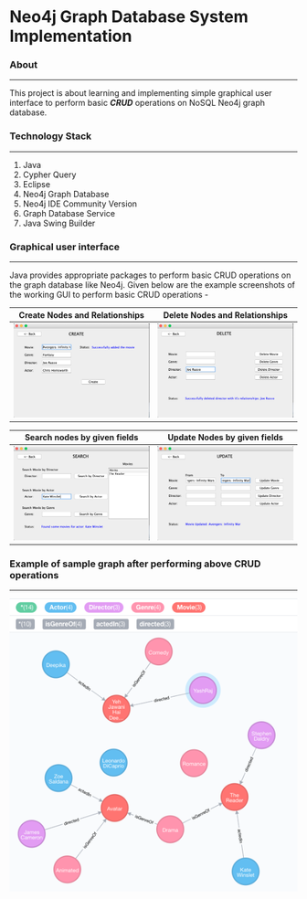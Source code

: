 Neo4j Graph Database System Implementation
========================================

### About ###
-----------------------------
This project is about learning and implementing simple graphical user interface to perform basic ***CRUD*** operations on NoSQL Neo4j graph database.

### Technology Stack ### 
-----------------------------
1. Java
2. Cypher Query
2. Eclipse
3. Neo4j Graph Database
4. Neo4j IDE Community Version
5. Graph Database Service
6. Java Swing Builder

### Graphical user interface ###
-----------------------------
Java provides appropriate packages to perform basic CRUD operations on the graph database like Neo4j. 
Given below are the example screenshots of the working GUI to perform basic CRUD operations - 

Create Nodes and Relationships |  Delete Nodes and Relationships
:-------------------------:|:-------------------------:
![alt text](https://github.com/kushg18/neo4j-database-implementation-system/blob/master/screenshots/gui/guiCreate.png)  |  ![alt text](https://github.com/kushg18/neo4j-database-implementation-system/blob/master/screenshots/gui/guiDeleteDirector.png)

Search nodes by given fields |  Update Nodes by given fields
:-------------------------:|:-------------------------:
![alt text](https://github.com/kushg18/neo4j-database-implementation-system/blob/master/screenshots/gui/guiSearchByActor.png)  |  ![alt text](https://github.com/kushg18/neo4j-database-implementation-system/blob/master/screenshots/gui/guiUpdateMispelledMovie.png)

### Example of sample graph after performing above CRUD operations ###
-----------------------------
![alt text](https://github.com/kushg18/neo4j-database-implementation-system/blob/master/screenshots/neo4jIDE/graph.png)
